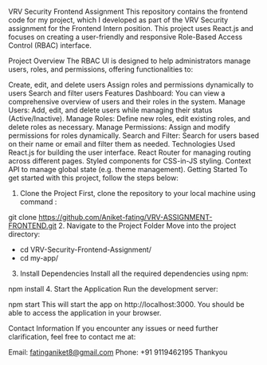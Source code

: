 VRV Security Frontend Assignment
This repository contains the frontend code for my project, which I developed as part of the VRV Security assignment for the Frontend Intern position. This project uses React.js and focuses on creating a user-friendly and responsive Role-Based Access Control (RBAC) interface.

Project Overview
The RBAC UI is designed to help administrators manage users, roles, and permissions, offering functionalities to:

Create, edit, and delete users
Assign roles and permissions dynamically to users
Search and filter users
Features
Dashboard:
You can view a comprehensive overview of users and their roles in the system.
Manage Users:
Add, edit, and delete users while managing their status (Active/Inactive).
Manage Roles:
Define new roles, edit existing roles, and delete roles as necessary.
Manage Permissions:
Assign and modify permissions for roles dynamically.
Search and Filter:
Search for users based on their name or email and filter them as needed.
Technologies Used
React.js for building the user interface.
React Router for managing routing across different pages.
Styled components for CSS-in-JS styling.
Context API to manage global state (e.g. theme management).
Getting Started
To get started with this project, follow the steps below:

1. Clone the Project
First, clone the repository to your local machine using command :

git clone https://github.com/Aniket-fating/VRV-ASSIGNMENT-FRONTEND.git
2. Navigate to the Project Folder
Move into the project directory:

- cd VRV-Security-Frontend-Assignment/ 
- cd my-app/
3. Install Dependencies
Install all the required dependencies using npm:

npm install
4. Start the Application
Run the development server:

npm start
This will start the app on http://localhost:3000. You should be able to access the application in your browser.

Contact Information
If you encounter any issues or need further clarification, feel free to contact me at:

Email: fatinganiket8@gmail.com
Phone: +91 9119462195
Thankyou
